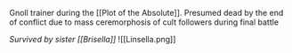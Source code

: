 
Gnoll trainer during the [[Plot of the Absolute]]. Presumed dead by the end of conflict due to mass ceremorphosis of cult followers during final battle

*Survived by sister [[Brisella]]*
![[Linsella.png]]